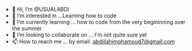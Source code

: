 - 👋 Hi, I’m @USUALABDI
- 👀 I’m interested in ...Learning how to code
- 🌱 I’m currently learning ... how to code from the very begininning over the summer
- 💞️ I’m looking to collaborate on ... I'm not quite sure yet
- 📫 How to reach me ... by email. abdillahimohamoud7@gmail.com

<!---
USUALABDI/USUALABDI is a ✨ special ✨ repository because its `README.md` (this file) appears on your GitHub profile.
You can click the Preview link to take a look at your changes.
--->
